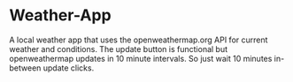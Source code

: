# Weather-App

A local weather app that uses the openweathermap.org API for current weather and conditions.
The update button is functional but openweathermap updates in 10 minute intervals.  So just wait 10 minutes in-between update clicks.
